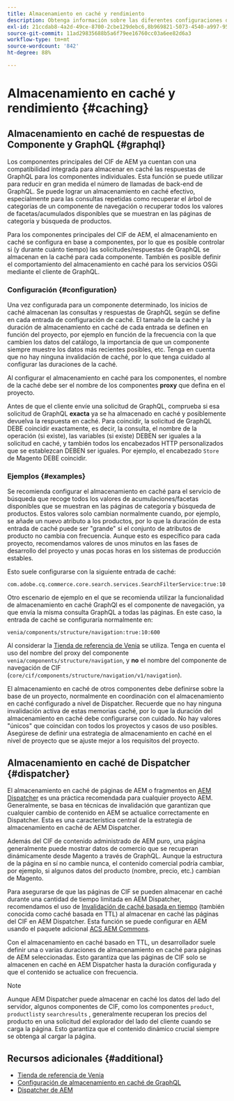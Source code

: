 ```yaml
---
title: Almacenamiento en caché y rendimiento
description: Obtenga información sobre las diferentes configuraciones disponibles para habilitar GraphQL y el almacenamiento en caché de contenido para optimizar el rendimiento de la implementación de comercio.
exl-id: 21ccdab8-4a2d-49ce-8700-2cbe129debc6,8b969821-5073-4540-a997-95c74a11e4f0
source-git-commit: 11ad29835688b5a6f79ee16760cc03a6ee82d6a3
workflow-type: tm+mt
source-wordcount: '842'
ht-degree: 88%

---
```


# Almacenamiento en caché y rendimiento {#caching}

## Almacenamiento en caché de respuestas de Componente y GraphQL {#graphql}

Los componentes principales del CIF de AEM ya cuentan con una compatibilidad integrada para almacenar en caché las respuestas de GraphQL para los componentes individuales. Esta función se puede utilizar para reducir en gran medida el número de llamadas de back-end de GraphQL. Se puede lograr un almacenamiento en caché efectivo, especialmente para las consultas repetidas como recuperar el árbol de categorías de un componente de navegación o recuperar todos los valores de facetas/acumulados disponibles que se muestran en las páginas de categoría y búsqueda de productos.

Para los componentes principales del CIF de AEM, el almacenamiento en caché se configura en base a componentes, por lo que es posible controlar si (y durante cuánto tiempo) las solicitudes/respuestas de GraphQL se almacenan en la caché para cada componente. También es posible definir el comportamiento del almacenamiento en caché para los servicios OSGi mediante el cliente de GraphQL.

### Configuración {#configuration}

Una vez configurada para un componente determinado, los inicios de caché almacenan las consultas y respuestas de GraphQL según se define en cada entrada de configuración de caché. El tamaño de la caché y la duración de almacenamiento en caché de cada entrada se definen en función del proyecto, por ejemplo en función de la frecuencia con la que cambien los datos del catálogo, la importancia de que un componente siempre muestre los datos más recientes posibles, etc. Tenga en cuenta que no hay ninguna invalidación de caché, por lo que tenga cuidado al configurar las duraciones de la caché.

Al configurar el almacenamiento en caché para los componentes, el nombre de la caché debe ser el nombre de los componentes **proxy** que defina en el proyecto.

Antes de que el cliente envíe una solicitud de GraphQL, comprueba si esa solicitud de GraphQL **exacta** ya se ha almacenado en caché y posiblemente devuelva la respuesta en caché. Para coincidir, la solicitud de GraphQL DEBE coincidir exactamente, es decir, la consulta, el nombre de la operación (si existe), las variables (si existe) DEBEN ser iguales a la solicitud en caché, y también todos los encabezados HTTP personalizados que se establezcan DEBEN ser iguales. Por ejemplo, el encabezado `Store` de Magento DEBE coincidir.

### Ejemplos {#examples}

Se recomienda configurar el almacenamiento en caché para el servicio de búsqueda que recoge todos los valores de acumulaciones/facetas disponibles que se muestran en las páginas de categoría y búsqueda de productos. Estos valores solo cambian normalmente cuando, por ejemplo, se añade un nuevo atributo a los productos, por lo que la duración de esta entrada de caché puede ser &quot;grande&quot; si el conjunto de atributos de producto no cambia con frecuencia. Aunque esto es específico para cada proyecto, recomendamos valores de unos minutos en las fases de desarrollo del proyecto y unas pocas horas en los sistemas de producción estables.

Esto suele configurarse con la siguiente entrada de caché:

```
com.adobe.cq.commerce.core.search.services.SearchFilterService:true:10:3600
```

Otro escenario de ejemplo en el que se recomienda utilizar la funcionalidad de almacenamiento en caché GraphQl es el componente de navegación, ya que envía la misma consulta GraphQL a todas las páginas. En este caso, la entrada de caché se configuraría normalmente en:

```
venia/components/structure/navigation:true:10:600
```

Al considerar la [Tienda de referencia de Venia](https://github.com/adobe/aem-cif-guides-venia) se utiliza. Tenga en cuenta el uso del nombre del proxy del componente `venia/components/structure/navigation`, y **no** el nombre del componente de navegación de CIF (`core/cif/components/structure/navigation/v1/navigation`).

El almacenamiento en caché de otros componentes debe definirse sobre la base de un proyecto, normalmente en coordinación con el almacenamiento en caché configurado a nivel de Dispatcher. Recuerde que no hay ninguna invalidación activa de estas memorias caché, por lo que la duración del almacenamiento en caché debe configurarse con cuidado. No hay valores &quot;únicos&quot; que coincidan con todos los proyectos y casos de uso posibles. Asegúrese de definir una estrategia de almacenamiento en caché en el nivel de proyecto que se ajuste mejor a los requisitos del proyecto.

## Almacenamiento en caché de Dispatcher {#dispatcher}

El almacenamiento en caché de páginas de AEM o fragmentos en [AEM Dispatcher](https://experienceleague.adobe.com/docs/experience-manager-dispatcher/using/dispatcher.html?lang=es) es una práctica recomendada para cualquier proyecto AEM. Generalmente, se basa en técnicas de invalidación que garantizan que cualquier cambio de contenido en AEM se actualice correctamente en Dispatcher. Esta es una característica central de la estrategia de almacenamiento en caché de AEM Dispatcher.

Además del CIF de contenido administrado de AEM puro, una página generalmente puede mostrar datos de comercio que se recuperan dinámicamente desde Magento a través de GraphQL. Aunque la estructura de la página en sí no cambie nunca, el contenido comercial podría cambiar, por ejemplo, si algunos datos del producto (nombre, precio, etc.) cambian de Magento.

Para asegurarse de que las páginas de CIF se pueden almacenar en caché durante una cantidad de tiempo limitada en AEM Dispatcher, recomendamos el uso de [Invalidación de caché basada en tiempo](https://experienceleague.adobe.com/docs/experience-manager-dispatcher/using/configuring/dispatcher-configuration.html#configuring-time-based-cache-invalidation-enablettl) (también conocida como caché basada en TTL) al almacenar en caché las páginas del CIF en AEM Dispatcher. Esta función se puede configurar en AEM usando el paquete adicional [ACS AEM Commons](https://adobe-consulting-services.github.io/acs-aem-commons/).

Con el almacenamiento en caché basado en TTL, un desarrollador suele definir una o varias duraciones de almacenamiento en caché para páginas de AEM seleccionadas. Esto garantiza que las páginas de CIF solo se almacenen en caché en AEM Dispatcher hasta la duración configurada y que el contenido se actualice con frecuencia.

>[!NOTE]
>
>Aunque AEM Dispatcher puede almacenar en caché los datos del lado del servidor, algunos componentes de CIF, como los componentes `product`, `productlist`y `searchresults` , generalmente recuperan los precios del producto en una solicitud del explorador del lado del cliente cuando se carga la página. Esto garantiza que el contenido dinámico crucial siempre se obtenga al cargar la página.

## Recursos adicionales {#additional}

- [Tienda de referencia de Venia](https://github.com/adobe/aem-cif-guides-venia)
- [Configuración de almacenamiento en caché de GraphQL](https://github.com/adobe/commerce-cif-graphql-client#caching)
- [Dispatcher de AEM](https://experienceleague.adobe.com/docs/experience-manager-dispatcher/using/dispatcher.html)
